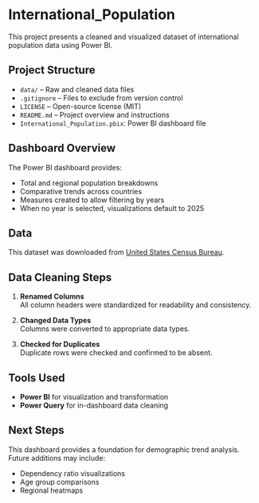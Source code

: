 # International_Population
This project presents a cleaned and visualized dataset of international population data using Power BI.

## Project Structure

- `data/` – Raw and cleaned data files
- `.gitignore` – Files to exclude from version control
- `LICENSE` – Open-source license (MIT)
- `README.md` – Project overview and instructions
- `International_Population.pbix`: Power BI dashboard file
  
## Dashboard Overview

The Power BI dashboard provides:
- Total and regional population breakdowns
- Comparative trends across countries
- Measures created to allow filtering by years
- When no year is selected, visualizations default to 2025

## Data
This dataset was downloaded from [United States Census Bureau](https://www.census.gov/).

## Data Cleaning Steps

1. **Renamed Columns**  
   All column headers were standardized for readability and consistency.

2. **Changed Data Types**  
   Columns were converted to appropriate data types.

3. **Checked for Duplicates**  
   Duplicate rows were checked and confirmed to be absent.

## Tools Used

- **Power BI** for visualization and transformation
- **Power Query** for in-dashboard data cleaning

##  Next Steps

This dashboard provides a foundation for demographic trend analysis. Future additions may include:
- Dependency ratio visualizations
- Age group comparisons
- Regional heatmaps

